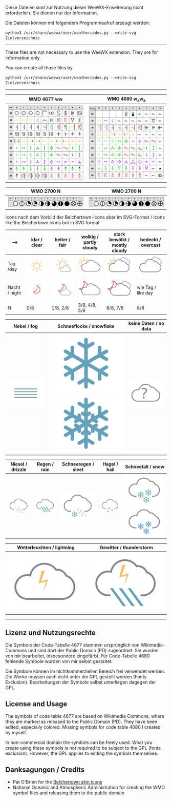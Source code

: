 Diese Dateien sind zur Nutzung dieser WeeWX-Erweiterung nicht erforderlich.
Sie dienen nur der Information.

Die Dateien können mit folgendem Programmaufruf erzeugt werden:
```
python3 /usr/share/weewx/user/weathercodes.py --write-svg Zielverzeichnis
```

----------------------------------------------------------------------------

These files are not necessary to use the WeeWX extension. They are for
information only.

You can create all those files by 
```
python3 /usr/share/weewx/user/weathercodes.py --write-svg Zielverzeichnis
```

----------------------------------------------------------------------------

WMO 4677 ww | WMO 4680 w<sub>a</sub>w<sub>a</sub>
------------|----------------
![Code-Tabelle 4677](WMO-code-table-4677-colored.png)  | ![Code-Tabelle 4680](WMO-code-table-4680-colored.png)

WMO 2700 N | WMO 2700 N
-----------|--------------
![Code-Tabelle 2700](WMO-code-table-2700.png) | ![Code-Tabelle 2700](WMO-code-table-2700.png)

Icons nach dem Vorbild der Belchertown-Icons aber im SVG-Format / Icons like the Belchertown icons but in SVG format

-->    | klar / clear | heiter / fair | wolkig / partly cloudy | stark bewölkt / mostly cloudy | bedeckt / overcast
----|-------------|--------------|-------------------------|-------------------------------|---------------------
Tag /day | ![clear day](weathericons/clear-day.svg) | ![mostly clear day](weathericons/mostly-clear-day.svg) | ![partly cloudy day](weathericons/partly-cloudy-day.svg) | ![mostly cloudy day](weathericons/mostly-cloudy-day.svg) | ![cloudy](weathericons/cloudy.svg)
Nacht / night |![clear night](weathericons/clear-night.svg) | ![mostly clear night](weathericons/mostly-clear-night.svg) | ![partly cloudy night](weathericons/partly-cloudy-night.svg) | ![mostly cloudy night](weathericons/mostly-cloudy-night.svg) | wie Tag / like day
N | 0/8 | 1/8, 2/8 | 3/8, 4/8, 5/8 | 6/8, 7/8 | 8/8

Nebel / fog | Schneeflocke / snowflake | keine Daten / no data
------------|--------------------------|-----------------------
![fog](weathericons/fog.svg) | ![snowflake](weathericons/snowflake.svg) ![snowflake](weathericons/snowflake2.svg) | ![no data](weathericons/unknown.svg)

Niesel / drizzle | Regen / rain | Schneeregen / sleet | Hagel / hail | Schneefall / snow
-----------------|--------------|---------------------|--------------|-------------------
![drizzle](weathericons/drizzle.svg) | ![rain](weathericons/rain.svg) | ![sleet](weathericons/sleet.svg) | ![hail](weathericons/hail.svg) | ![snow](weathericons/snow.svg) ![snow2](weathericons/snow2.svg)

Wetterleuchten / lightning | Gewitter / thunderstorm | 
---------------------------|-------------------------|
 ![lightning](weathericons/lightning.svg) | ![thunderstorm with rain](weathericons/thunderstorm.svg) |

----------------------------------------------------------------------------

## Lizenz und Nutzungsrechte

Die Symbole der Code-Tabelle 4677 stammen ursprünglich von Wikimedia-Commons
und sind dort der Public Domain (PD) zugeordnet. Sie wurden von mir 
bearbeitet, insbesondere eingefärbt. Für Code-Tabelle 4680 fehlende 
Symbole wurden von mir selbst gestaltet.

Die Symbole können im nichtkommerziellen Bereich frei verwendet werden.
Die Werke müssen auch nicht unter die GPL gestellt werden (Fonts
Exclusion). Bearbeitungen der Symbole selbst unterliegen dagegen
der GPL.

## License and Usage

The symbols of code table 4677 are based on Wikimedia Commons, where
they are marked as released to the Public Domain (PD). They have been 
edited, especially colored. Missing symbols for code table 4680 I created 
by myself.

In non-commercial domain the symbols can be freely used. What you create
using these symbols is not required to be subject to the GPL (fonts
exclusion). However, the GPL applies to editing the symbols themselves.

## Danksagungen / Credits

* Pat O'Brien for the [Belchertown skin icons](https://github.com/poblabs/weewx-belchertown)
* National Oceanic and Atmospheric Administration for creating the WMO symbol files and releasing them to the public domain

